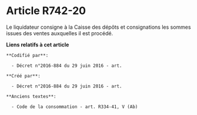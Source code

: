 # Article R742-20

Le liquidateur consigne à la Caisse des dépôts et consignations les sommes issues des ventes auxquelles il est procédé.

**Liens relatifs à cet article**

	**Codifié par**:

	  - Décret n°2016-884 du 29 juin 2016 - art.

	**Créé par**:

	  - Décret n°2016-884 du 29 juin 2016 - art.

	**Anciens textes**:

	  - Code de la consommation - art. R334-41, V (Ab)
